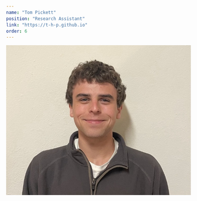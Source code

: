 ```yaml
---
name: "Tom Pickett"
position: "Research Assistant"
link: "https://t-h-p.github.io"
order: 6
---
```


![tom](/assets/profile-pics/tom-pickett.png)